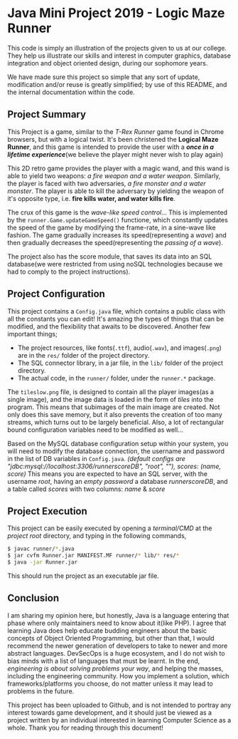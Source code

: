 # Java Mini Project 2019 - Logic Maze Runner

This code is simply an illustration of the projects given to us at our college. They help us illustrate our skills and interest in computer graphics, database integration and object oriented design, during our sophomore years.

We have made sure this project so simple that any sort of update, modification and/or reuse is greatly simplified; by use of this README, and the internal documentation within the code.

## Project Summary

This Project is a game, similar to the _T-Rex Runner_ game found in Chrome browsers, but with a logical twist. It's been christened the **Logical Maze Runner**, and this game is intended to provide the user with a **_once in a lifetime experience_**(we believe the player might never wish to play again)

This 2D retro game provides the player with a magic wand, and this wand is able to yield two weapons: _a fire weapon and a water weapon_. Similarly, the player is faced with two adversaries, _a fire monster and a water monster_. The player is able to kill the adversary by yielding the weapon of it's opposite type, i.e. **fire kills water, and water kills fire**.

The crux of this game is the _wave-like speed control_... This is implemented by the `runner.Game.updateGameSpeed()` functione, which constantly updates the speed of the game by modifying the frame-rate, in a sine-wave like fashion. The game gradually increases its speed(representing a _wave_) and then gradually decreases the speed(representing the _passing of a wave_).

The project also has the score module, that saves its data into an SQL database(we were restricted from using noSQL technologies because we had to comply to the project instructions).

## Project Configuration

This project contains a `Config.java` file, which contains a public class with all the constants you can edit! It's amazing the types of things that can be modified, and the flexibility that awaits to be discovered. Another few important things;
 + The project resources, like fonts(`.ttf`), audio(`.wav`), and images(`.png`) are in the `res/` folder of the project directory.
 + The SQL connector library, in a jar file, in the `lib/` folder of the project directory.
 + The actual code, in the `runner/` folder, under the `runner.*` package.

The `tileslow.png` file, is designed to contain all the player images(as a single image), and the image data is loaded in the form of _tiles_ into the program. This means that subimages of the main image are created. Not only does this save memory, but it also prevents the creation of too many streams, which turns out to be largely beneficial. Also, a lot of rectangular bound configuration variables need to be modified as well...

Based on the MySQL database configuration setup within your system, you will need to modify the database connection, the username and password in the list of DB variables in `Config.java`.
_(default configs are "jdbc:mysql://localhost:3306/runnerscoreDB", "root", ""), scores: (name, score)_
This means you are expected to have an SQL server, with the username _root_, having an _empty password_ a database _runnerscoreDB_, and a table called _scores_ with two columns: _name_ & _score_

## Project Execution

This project can be easily executed by opening a _terminal/CMD_ at the _project root_ directory, and typing in the following commands,

``` bash
$ javac runner/*.java
$ jar cvfm Runner.jar MANIFEST.MF runner/* lib/* res/*
$ java -jar Runner.jar
```

This should run the project as an executable jar file.

## Conclusion

I am sharing my opinion here, but honestly, Java is a language entering that phase where only maintainers need to know about it(like PHP). I agree that learning Java does help educate budding engineers about the basic concepts of Object Oriented Programming, but other than that, I would recommend the newer generation of developers to take to newer and more abstract languages. DevSecOps is a huge ecosystem, and I do not wish to bias minds with a list of languages that must be learnt. In the end, _engineering is about solving problems your way_, and helping the masses, including the engineering community. How you implement a solution, which frameworks/platforms you choose, do not matter unless it may lead to problems in the future.

This project has been uploaded to Github, and is not intended to portray any interest towards game development, and it should just be viewed as a project written by an individual interested in learning Computer Science as a whole. Thank you for reading through this document!